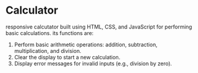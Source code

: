 # Calculator
responsive calcutator built using HTML, CSS, and JavaScript for performing basic calculations. 
its functions are:
1. Perform basic arithmetic operations: addition, subtraction, multiplication, and division.
2. Clear the display to start a new calculation.
3. Display error messages for invalid inputs (e.g., division by zero).
